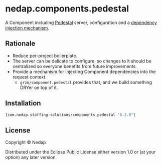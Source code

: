 # nedap.components.pedestal

A Component including [Pedestal](https://github.com/pedestal/pedestal) server, configuration
and a [dependency injection mechanism](https://github.com/grzm/component.pedestal).

## Rationale

* Reduce per-project boilerplate.
* The server can be delicate to configure, so changes to it should be centralized so everyone benefits from future improvements.
* Provide a mechanism for injecting Component dependencies into the request context.
  * `grzm/component.pedestal` provides that, and we build something DRYer on top of it.

## Installation

```clojure
[com.nedap.staffing-solutions/components.pedestal "0.2.0"]
```

## License

Copyright © Nedap

Distributed under the Eclipse Public License either version 1.0 or (at
your option) any later version.
